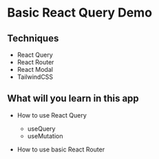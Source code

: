 # Basic React Query Demo

## Techniques

- React Query
- React Router
- React Modal
- TailwindCSS

## What will you learn in this app

- How to use React Query
  - useQuery
  - useMutation

- How to use basic React Router
